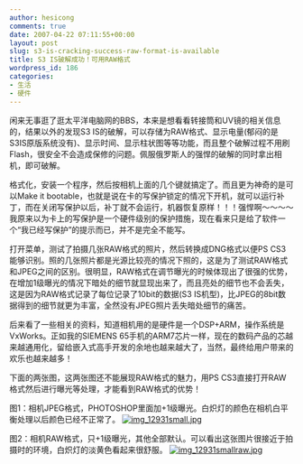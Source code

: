 ```yaml
---
author: hesicong
comments: true
date: 2007-04-22 07:11:55+00:00
layout: post
slug: s3-is-cracking-success-raw-format-is-available
title: S3 IS破解成功！可用RAW格式
wordpress_id: 186
categories:
- 生活
- 硬件
---
```



闲来无事逛了逛太平洋电脑网的BBS，本来是想看看转接筒和UV镜的相关信息的，结果以外的发现S3 IS的破解，可以存储为RAW格式、显示电量(郁闷的是S3IS原版系统没有)、显示时间、显示柱状图等等功能，而且整个破解过程不用刷Flash，很安全不会造成保修的问题。佩服俄罗斯人的强悍的破解的同时拿出相机，即可破解。

格式化，安装一个程序，然后按相机上面的几个键就搞定了。而且更为神奇的是可以Make it bootable，也就是说在卡的写保护锁定的情况下开机，就可以运行补丁，而在关闭写保护以后，补丁就不会运行，机器恢复原样！！！强悍啊～～～～我原来以为卡上的写保护是一个硬件级别的保护措施，现在看来只是给了软件一个“我已经写保护”的提示而已，并不是完全不能写。

打开菜单，测试了拍摄几张RAW格式的照片，然后转换成DNG格式以便PS CS3能够识别。照的几张照片都是光源比较亮的情况下照的，这是为了测试RAW格式和JPEG之间的区别。很明显，RAW格式在调节曝光的时候体现出了很强的优势，在增加1级曝光的情况下暗处的细节就显现出来了，而且亮处的细节也不会丢失，这是因为RAW格式记录了每位记录了10bit的数据(S3 IS机型)，比JPEG的8bit数据得到的细节就更为丰富，全然没有JPEG照片丢失暗处细节的痛苦。

后来看了一些相关的资料，知道相机用的是硬件是一个DSP+ARM，操作系统是VxWorks。正如我的SIEMENS 65手机的ARM7芯片一样，现在的数码产品的芯越来越通用化，留给嵌入式高手开发的余地也越来越大了，当然，最终给用户带来的欢乐也越来越多！

下面的两张图，这两张图还不能展现RAW格式的魅力，用PS CS3直接打开RAW格式然后进行曝光等处理，才能看到RAW格式的优势！

图1：相机JPEG格式，PHOTOSHOP里面加+1级曝光。白炽灯的颜色在相机白平衡处理以后颜色已经不正常了。
[![img_12931small.jpg](/images/others/thumbs/thumbs_img_12931small.jpg)](/images/others/img_12931small.jpg)

图2：相机RAW格式，只+1级曝光，其他全部默认。可以看出这张图片很接近于拍摄时的环境，白炽灯的淡黄色看起来很舒服。
[![img_12931smallraw.jpg](/images/others/thumbs/thumbs_img_12931smallraw.jpg)](/images/others/img_12931smallraw.jpg)
